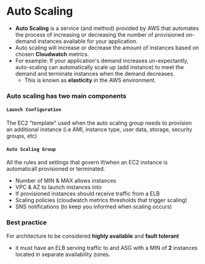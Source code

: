 # Auto Scaling

- **Auto Scaling** is a service (and method) provided by AWS that automates the
  process of increasing or decreasing the number of provisioned on-demand
  instances available for your application.
- Auto scaling will increase or decrease the amount of instances based on chosen **Cloudwatch** metrics.
- For example: If your application's demand increases un-expectantly,
  auto-scaling can automatically scale up (add instance) to meet the demand and
  terminate instances when the demand decreases.
  - This is known as **elasticity** in the AWS environment.

### Auto scaling has two main components

#### `Launch Configuration`

The EC2 "template" used when the auto scaling group needs to provision an
additional instance (i.e AMI, instance type, user data, storage, security groups, etc)

#### `Auto Scaling Group`

All the rules and settings that govern if/when an EC2 instance is automaticall
provisioned or terminated.

- Number of MIN & MAX allows instances
- VPC & AZ to launch instances into
- If provisioned instances should receive traffic from a ELB
- Scaling policies (cloudwatch metrics thresholds that trigger scaling)
- SNS notifications (to keep you informed when scaling occurs)

### Best practice

For architecture to be considered **highly available** and **fault tolerant**
- it must have an ELB serving traffic to and ASG with a MIN of **2** instances located in separate availability zones.
